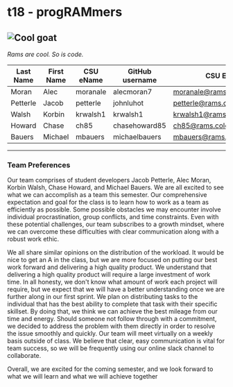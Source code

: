 # t18 - progRAMmers

![Cool goat](https://github.com/csucs314f20/t18/blob/master/team/images/Goat.png)
------------------
*Rams are cool. So is code.*

|Last Name |First Name|CSU eName|GitHub username|CSU Email|
|----------|----------|---------|---------------|---------|
|Moran     |Alec      |moranale |alecmoran7     |moranale@rams.colostate.edu|
|Petterle  |Jacob     |petterle |johnluhot      |petterle@rams.colostate.edu|
|Walsh     |Korbin    |krwalsh1 |krwalsh1       |krwalsh1@rams.colostate.edu|
|Howard    |Chase     |ch85     |chasehoward85  |ch85@rams.colostate.edu    |
|Bauers    |Michael   |mbauers  |michaelbauers  |mbauers@rams.colostate.edu |

-------------------
### Team Preferences

 Our team comprises of student developers Jacob Petterle, Alec Moran, Korbin Walsh, Chase Howard, and Michael Bauers. We are all excited to see what we can accomplish as a team this semester. Our comprehensive expectation and goal for the class is to learn how to work as a team as efficiently as possible. Some possible obstacles we may encounter involve individual procrastination, group conflicts, and time constraints. Even with these potential challenges, our team subscribes to a growth mindset, where we can overcome these difficulties with clear communication along with a robust work ethic.
 
 We all share similar opinions on the distribution of the workload. It would be nice to get an A in the class, but we are more focused on putting our best work forward and delivering a high quality product. We understand that delivering a high quality product will require a large investment of work time. In all honesty, we don't know what amount of work each project will require, but we expect that we will have a better understanding once we are further along in our first sprint. We plan on distributing tasks to the individual that has the best ability to complete that task with their specific skillset. By doing that, we think we can achieve the best mileage from our time and energy. Should someone not follow through with a commitment, we decided to address the problem with them directly in order to resolve the issue smoothly and quickly. Our team will meet virtually on a weekly basis outside of class. We believe that clear, easy communication is vital for team success, so we will be frequently using our online slack channel to collaborate. 

 Overall, we are excited for the coming semester, and we look forward to what we will learn and what we will achieve together

